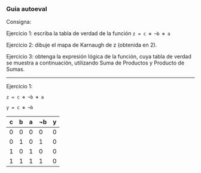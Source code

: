 ### Guia autoeval
Consigna:

Ejercicio 1: escriba la tabla de verdad de la función ` z = c ⊕ ¬b ⊕ a `

Ejercicio 2: dibuje el mapa de Karnaugh de z (obtenida en 2).

Ejercicio 3: obtenga la expresión lógica de la función, cuya tabla de verdad se muestra a continuación, utilizando Suma de Productos y Producto de Sumas.

---

Ejercicio 1:

` z = c ⊕ ¬b ⊕ a `

` y = c ⊕ ¬b `

| c  | b  | a  | ¬b | y  |  
|----|----|----|----|----| 
| 0  | 0  | 0  | 0  | 0  |
| 0  | 1  | 0  | 1  | 0  | 
| 1  | 0  | 1  | 0  | 0  |
| 1  | 1  | 1  | 1  | 0  |